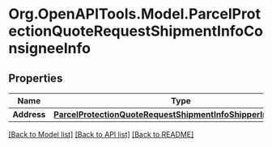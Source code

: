 
# Org.OpenAPITools.Model.ParcelProtectionQuoteRequestShipmentInfoConsigneeInfo

## Properties

Name | Type | Description | Notes
------------ | ------------- | ------------- | -------------
**Address** | [**ParcelProtectionQuoteRequestShipmentInfoShipperInfoAddress**](ParcelProtectionQuoteRequestShipmentInfoShipperInfoAddress.md) |  | 

[[Back to Model list]](../README.md#documentation-for-models)
[[Back to API list]](../README.md#documentation-for-api-endpoints)
[[Back to README]](../README.md)

